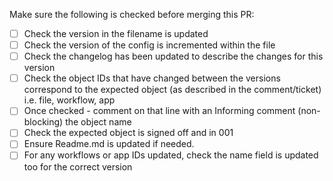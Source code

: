 Make sure the following is checked before merging this PR:
- [ ] Check the version in the filename is updated
- [ ] Check the version of the config is incremented within the file
- [ ] Check the changelog has been updated to describe the changes for this version
- [ ] Check the object IDs that have changed between the versions correspond to the expected object (as described in the comment/ticket) i.e. file, workflow, app
- [ ] Once checked - comment on that line with an Informing comment (non-blocking) the object name
- [ ] Check the expected object is signed off and in 001
- [ ] Ensure Readme.md is updated if needed.
- [ ] For any workflows or app IDs updated, check the name field is updated too for the correct version